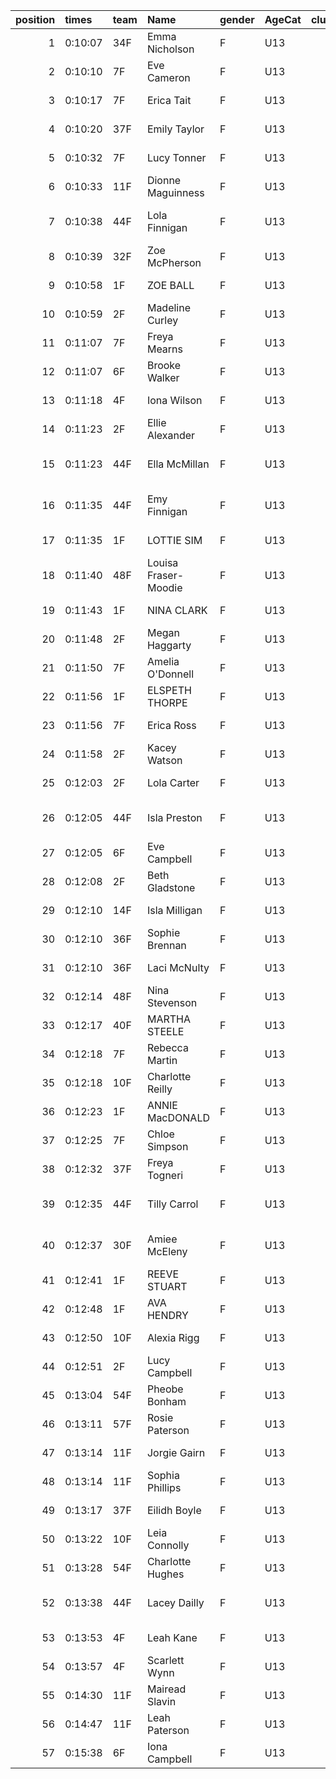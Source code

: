 |   position | times   | team   | Name                 | gender   | AgeCat   |   clubnumber | Club name                  | Website                               |   finishPosition |
|-----------:|:--------|:-------|:---------------------|:---------|:---------|-------------:|:---------------------------|:--------------------------------------|-----------------:|
|          1 | 0:10:07 | 34F    | Emma Nicholson       | F        | U13      |           34 | Kilbarchan AAC             | https://kilbarchanaac.org.uk/         |                1 |
|          2 | 0:10:10 | 7F     | Eve Cameron          | F        | U13      |            7 | Giffnock North AC          | https://www.giffnocknorth.co.uk/      |                2 |
|          3 | 0:10:17 | 7F     | Erica Tait           | F        | U13      |            7 | Giffnock North AC          | https://www.giffnocknorth.co.uk/      |                3 |
|          4 | 0:10:20 | 37F    | Emily Taylor         | F        | U13      |           37 | Law & District AAC         | http://www.lawaac.co.uk/              |                4 |
|          5 | 0:10:32 | 7F     | Lucy Tonner          | F        | U13      |            7 | Giffnock North AC          | https://www.giffnocknorth.co.uk/      |                5 |
|          6 | 0:10:33 | 11F    | Dionne Maguinness    | F        | U13      |           11 | Airdrie Harriers           | http://airdrieharriers.org/           |                6 |
|          7 | 0:10:38 | 44F    | Lola Finnigan        | F        | U13      |           44 | North Ayrshire AAC         | https://naathletics.co.uk/            |                7 |
|          8 | 0:10:39 | 32F    | Zoe McPherson        | F        | U13      |           32 | Helensburgh AAC            | https://www.helensburghaac.com/       |                8 |
|          9 | 0:10:58 | 1F     | ZOE BALL             | F        | U13      |            1 | East Kilbride AC           | http://www.ekac.org.uk/               |                9 |
|         10 | 0:10:59 | 2F     | Madeline Curley      | F        | U13      |            2 | Kilmarnock H&AC            | http://www.kilmarnockharriers.com/    |               10 |
|         11 | 0:11:07 | 7F     | Freya Mearns         | F        | U13      |            7 | Giffnock North AC          | https://www.giffnocknorth.co.uk/      |               11 |
|         12 | 0:11:07 | 6F     | Brooke Walker        | F        | U13      |            6 | Cambuslang Harriers        | https://cambuslangharriers.org/       |               12 |
|         13 | 0:11:18 | 4F     | Iona Wilson          | F        | U13      |            4 | Inverclyde AC              | https://www.inverclydeac.org/         |               13 |
|         14 | 0:11:23 | 2F     | Ellie Alexander      | F        | U13      |            2 | Kilmarnock H&AC            | http://www.kilmarnockharriers.com/    |               14 |
|         15 | 0:11:23 | 44F    | Ella McMillan        | F        | U13      |           44 | North Ayrshire AAC         | https://naathletics.co.uk/            |               15 |
|         16 | 0:11:35 | 44F    | Emy Finnigan         | F        | U13      |           44 | North Ayrshire AAC         | https://naathletics.co.uk/            |               16 |
|         17 | 0:11:35 | 1F     | LOTTIE SIM           | F        | U13      |            1 | East Kilbride AC           | http://www.ekac.org.uk/               |               17 |
|         18 | 0:11:40 | 48F    | Louisa Fraser-Moodie | F        | U13      |           48 | Springburn Harriers        | https://www.springburnharriers.co.uk/ |               18 |
|         19 | 0:11:43 | 1F     | NINA CLARK           | F        | U13      |            1 | East Kilbride AC           | http://www.ekac.org.uk/               |               19 |
|         20 | 0:11:48 | 2F     | Megan Haggarty       | F        | U13      |            2 | Kilmarnock H&AC            | http://www.kilmarnockharriers.com/    |               20 |
|         21 | 0:11:50 | 7F     | Amelia O'Donnell     | F        | U13      |            7 | Giffnock North AC          | https://www.giffnocknorth.co.uk/      |               21 |
|         22 | 0:11:56 | 1F     | ELSPETH THORPE       | F        | U13      |            1 | East Kilbride AC           | http://www.ekac.org.uk/               |               22 |
|         23 | 0:11:56 | 7F     | Erica Ross           | F        | U13      |            7 | Giffnock North AC          | https://www.giffnocknorth.co.uk/      |               23 |
|         24 | 0:11:58 | 2F     | Kacey Watson         | F        | U13      |            2 | Kilmarnock H&AC            | http://www.kilmarnockharriers.com/    |               24 |
|         25 | 0:12:03 | 2F     | Lola Carter          | F        | U13      |            2 | Kilmarnock H&AC            | http://www.kilmarnockharriers.com/    |               25 |
|         26 | 0:12:05 | 44F    | Isla Preston         | F        | U13      |           44 | North Ayrshire AAC         | https://naathletics.co.uk/            |               26 |
|         27 | 0:12:05 | 6F     | Eve Campbell         | F        | U13      |            6 | Cambuslang Harriers        | https://cambuslangharriers.org/       |               27 |
|         28 | 0:12:08 | 2F     | Beth Gladstone       | F        | U13      |            2 | Kilmarnock H&AC            | http://www.kilmarnockharriers.com/    |               28 |
|         29 | 0:12:10 | 14F    | Isla Milligan        | F        | U13      |           14 | Ayr Seaforth AC            | https://www.ayrseaforth.co.uk/        |               29 |
|         30 | 0:12:10 | 36F    | Sophie Brennan       | F        | U13      |           36 | Larkhall YMCA              | https://www.larkhallymcaharriers.org  |               30 |
|         31 | 0:12:10 | 36F    | Laci McNulty         | F        | U13      |           36 | Larkhall YMCA              | https://www.larkhallymcaharriers.org  |               31 |
|         32 | 0:12:14 | 48F    | Nina Stevenson       | F        | U13      |           48 | Springburn Harriers        | https://www.springburnharriers.co.uk/ |               32 |
|         33 | 0:12:17 | 40F    | MARTHA STEELE        | F        | U13      |           40 | Motherwell AC              | https://motherwellac.com/             |               33 |
|         34 | 0:12:18 | 7F     | Rebecca Martin       | F        | U13      |            7 | Giffnock North AC          | https://www.giffnocknorth.co.uk/      |               34 |
|         35 | 0:12:18 | 10F    | Charlotte Reilly     | F        | U13      |           10 | Shettleston Harriers       | http://shettlestonharriers.org.uk/    |               35 |
|         36 | 0:12:23 | 1F     | ANNIE MacDONALD      | F        | U13      |            1 | East Kilbride AC           | http://www.ekac.org.uk/               |               36 |
|         37 | 0:12:25 | 7F     | Chloe Simpson        | F        | U13      |            7 | Giffnock North AC          | https://www.giffnocknorth.co.uk/      |               37 |
|         38 | 0:12:32 | 37F    | Freya Togneri        | F        | U13      |           37 | Law & District AAC         | http://www.lawaac.co.uk/              |               38 |
|         39 | 0:12:35 | 44F    | Tilly Carrol         | F        | U13      |           44 | North Ayrshire AAC         | https://naathletics.co.uk/            |               39 |
|         40 | 0:12:37 | 30F    | Amiee McEleny        | F        | U13      |           30 | Greenock Glenpark Harriers | https://greenockglenparkharriers.com/ |               40 |
|         41 | 0:12:41 | 1F     | REEVE STUART         | F        | U13      |            1 | East Kilbride AC           | http://www.ekac.org.uk/               |               41 |
|         42 | 0:12:48 | 1F     | AVA HENDRY           | F        | U13      |            1 | East Kilbride AC           | http://www.ekac.org.uk/               |               42 |
|         43 | 0:12:50 | 10F    | Alexia Rigg          | F        | U13      |           10 | Shettleston Harriers       | http://shettlestonharriers.org.uk/    |               43 |
|         44 | 0:12:51 | 2F     | Lucy Campbell        | F        | U13      |            2 | Kilmarnock H&AC            | http://www.kilmarnockharriers.com/    |               44 |
|         45 | 0:13:04 | 54F    | Pheobe Bonham        | F        | U13      |           54 | VP-Glasgow                 | https://www.vp-glasgow.com            |               45 |
|         46 | 0:13:11 | 57F    | Rosie Paterson       | F        | U13      |           57 | Whitemoss AAC              | https://whitemossaac.co.uk/           |               46 |
|         47 | 0:13:14 | 11F    | Jorgie Gairn         | F        | U13      |           11 | Airdrie Harriers           | http://airdrieharriers.org/           |               47 |
|         48 | 0:13:14 | 11F    | Sophia Phillips      | F        | U13      |           11 | Airdrie Harriers           | http://airdrieharriers.org/           |               48 |
|         49 | 0:13:17 | 37F    | Eilidh Boyle         | F        | U13      |           37 | Law & District AAC         | http://www.lawaac.co.uk/              |               49 |
|         50 | 0:13:22 | 10F    | Leia Connolly        | F        | U13      |           10 | Shettleston Harriers       | http://shettlestonharriers.org.uk/    |               50 |
|         51 | 0:13:28 | 54F    | Charlotte Hughes     | F        | U13      |           54 | VP-Glasgow                 | https://www.vp-glasgow.com            |               51 |
|         52 | 0:13:38 | 44F    | Lacey Dailly         | F        | U13      |           44 | North Ayrshire AAC         | https://naathletics.co.uk/            |               52 |
|         53 | 0:13:53 | 4F     | Leah Kane            | F        | U13      |            4 | Inverclyde AC              | https://www.inverclydeac.org/         |               53 |
|         54 | 0:13:57 | 4F     | Scarlett Wynn        | F        | U13      |            4 | Inverclyde AC              | https://www.inverclydeac.org/         |               54 |
|         55 | 0:14:30 | 11F    | Mairead Slavin       | F        | U13      |           11 | Airdrie Harriers           | http://airdrieharriers.org/           |               55 |
|         56 | 0:14:47 | 11F    | Leah Paterson        | F        | U13      |           11 | Airdrie Harriers           | http://airdrieharriers.org/           |               56 |
|         57 | 0:15:38 | 6F     | Iona Campbell        | F        | U13      |            6 | Cambuslang Harriers        | https://cambuslangharriers.org/       |               57 |